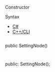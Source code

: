 Constructor

Syntax

* [C#](#i-syntax-CS)
* [C++/CLI](#i-syntax-CPP2005)

```
```
public SettingNode()
```
```

```
```
public:
SettingNode();
```
```



